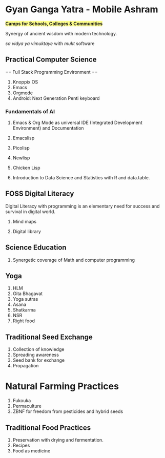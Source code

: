 # Gyan Ganga Yatra - Mobile Ashram 

<span style='background-color:#ffff8b;'>**Camps for Schools, Colleges & Communities**</span>

Synergy of ancient wisdom with modern technology.

_sa vidya ya vimuktaye_ with _mukt_ software

## Practical Computer Science

== Full Stack Programming Environment == 

1. Knoppix OS
2. Emacs 
3. Orgmode
4. Android: Next Generation Penti keyboard

### Fundamentals of AI 
1. Emacs & Org Mode as universal IDE (Integrated Development Environment) and Documentation 

2. Emacslisp

3. Picolisp

4. Newlisp

5. Chicken Lisp

6. Introduction to Data Science and Statistics with R and data.table.

## FOSS Digital Literacy

Digital Literacy with programming is an elementary need for success and survival in digital world.

1. Mind maps
 
2. Digital library


## Science Education
 1. Synergetic coverage of Math and  computer programming

## Yoga 
1. HLM
2. Gita Bhagavat
3. Yoga sutras
4. Asana
5. Shatkarma
6. NSR
7. Right food

## Traditional Seed Exchange
 1. Collection of knowledge
2. Spreading awareness
3. Seed bank for exchange 
4. Propagation

# Natural Farming Practices
1. Fukouka
2. Permaculture
3. ZBNF for freedom from pesticides and hybrid seeds

## Traditional Food Practices
1. Preservation with drying and fermentation.
2. Recipes
3. Food as medicine


